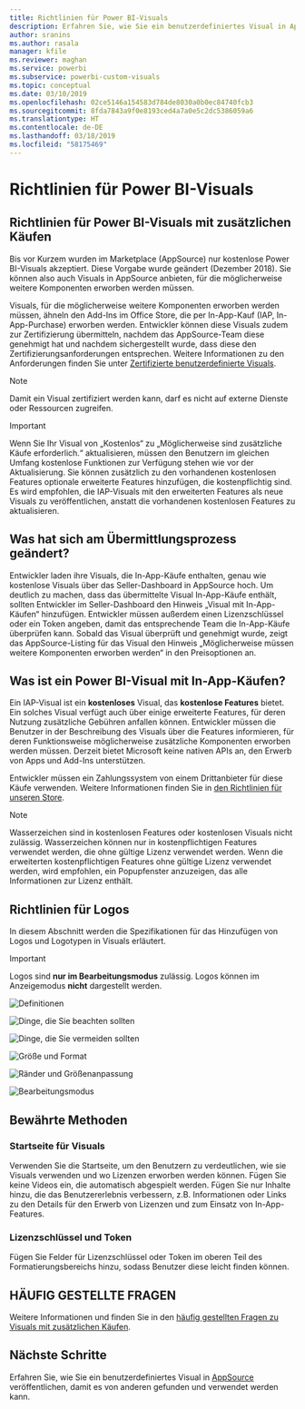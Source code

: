 ```yaml
---
title: Richtlinien für Power BI-Visuals
description: Erfahren Sie, wie Sie ein benutzerdefiniertes Visual in AppSource veröffentlichen, damit es von anderen gefunden und erworben werden kann.
author: sranins
ms.author: rasala
manager: kfile
ms.reviewer: maghan
ms.service: powerbi
ms.subservice: powerbi-custom-visuals
ms.topic: conceptual
ms.date: 03/10/2019
ms.openlocfilehash: 02ce5146a154583d784de8030a0b0ec84740fcb3
ms.sourcegitcommit: 8fda7843a9f0e8193ced4a7a0e5c2dc5386059a6
ms.translationtype: HT
ms.contentlocale: de-DE
ms.lasthandoff: 03/18/2019
ms.locfileid: "58175469"
---
```

# <a name="guidelines-for-power-bi-visuals"></a>Richtlinien für Power BI-Visuals

## <a name="guidelines-for-power-bi-visuals-with-additional-purchases"></a>Richtlinien für Power BI-Visuals mit zusätzlichen Käufen

Bis vor Kurzem wurden im Marketplace (AppSource) nur kostenlose Power BI-Visuals akzeptiert. Diese Vorgabe wurde geändert (Dezember 2018). Sie können also auch Visuals in AppSource anbieten, für die möglicherweise weitere Komponenten erworben werden müssen. 

Visuals, für die möglicherweise weitere Komponenten erworben werden müssen, ähneln den Add-Ins im Office Store, die per In-App-Kauf (IAP, In-App-Purchase) erworben werden. Entwickler können diese Visuals zudem zur Zertifizierung übermitteln, nachdem das AppSource-Team diese genehmigt hat und nachdem sichergestellt wurde, dass diese den Zertifizierungsanforderungen entsprechen. Weitere Informationen zu den Anforderungen finden Sie unter [Zertifizierte benutzerdefinierte Visuals](../power-bi-custom-visuals-certified.md).

> [!NOTE]
> Damit ein Visual zertifiziert werden kann, darf es nicht auf externe Dienste oder Ressourcen zugreifen.

>[!IMPORTANT]  
> Wenn Sie Ihr Visual von „Kostenlos“ zu „Möglicherweise sind zusätzliche Käufe erforderlich.“ aktualisieren, müssen den Benutzern im gleichen Umfang kostenlose Funktionen zur Verfügung stehen wie vor der Aktualisierung. Sie können zusätzlich zu den vorhandenen kostenlosen Features optionale erweiterte Features hinzufügen, die kostenpflichtig sind. Es wird empfohlen, die IAP-Visuals mit den erweiterten Features als neue Visuals zu veröffentlichen, anstatt die vorhandenen kostenlosen Features zu aktualisieren.


## <a name="what-changed-in-the-submission-process"></a>Was hat sich am Übermittlungsprozess geändert?

Entwickler laden ihre Visuals, die In-App-Käufe enthalten, genau wie kostenlose Visuals über das Seller-Dashboard in AppSource hoch. Um deutlich zu machen, dass das übermittelte Visual In-App-Käufe enthält, sollten Entwickler im Seller-Dashboard den Hinweis „Visual mit In-App-Käufen“ hinzufügen. Entwickler müssen außerdem einen Lizenzschlüssel oder ein Token angeben, damit das entsprechende Team die In-App-Käufe überprüfen kann. Sobald das Visual überprüft und genehmigt wurde, zeigt das AppSource-Listing für das Visual den Hinweis „Möglicherweise müssen weitere Komponenten erworben werden“ in den Preisoptionen an.

## <a name="what-is-a-power-bi-visual-with-iap-features"></a>Was ist ein Power BI-Visual mit In-App-Käufen?

Ein IAP-Visual ist ein **kostenloses** Visual, das **kostenlose Features** bietet. Ein solches Visual verfügt auch über einige erweiterte Features, für deren Nutzung zusätzliche Gebühren anfallen können. Entwickler müssen die Benutzer in der Beschreibung des Visuals über die Features informieren, für deren Funktionsweise möglicherweise zusätzliche Komponenten erworben werden müssen. Derzeit bietet Microsoft keine nativen APIs an, den Erwerb von Apps und Add-Ins unterstützen.

Entwickler müssen ein Zahlungssystem von einem Drittanbieter für diese Käufe verwenden. Weitere Informationen finden Sie in [den Richtlinien für unseren Store](https://docs.microsoft.com/office/dev/store/validation-policies#2-apps-or-add-ins-can-display-certain-ads).

> [!NOTE]
> Wasserzeichen sind in kostenlosen Features oder kostenlosen Visuals nicht zulässig. Wasserzeichen können nur in kostenpflichtigen Features verwendet werden, die ohne gültige Lizenz verwendet werden. Wenn die erweiterten kostenpflichtigen Features ohne gültige Lizenz verwendet werden, wird empfohlen, ein Popupfenster anzuzeigen, das alle Informationen zur Lizenz enthält.  

## <a name="logo-guidelines"></a>Richtlinien für Logos

In diesem Abschnitt werden die Spezifikationen für das Hinzufügen von Logos und Logotypen in Visuals erläutert.

> [!IMPORTANT]
> Logos sind **nur im Bearbeitungsmodus** zulässig. Logos können im Anzeigemodus **nicht** dargestellt werden.

![Definitionen](media/office-store-in-app-purchase-visual-guidelines/definitions.png)

![Dinge, die Sie beachten sollten](media/office-store-in-app-purchase-visual-guidelines/things-to-keep-in-mind.png)

![Dinge, die Sie vermeiden sollten](media/office-store-in-app-purchase-visual-guidelines/things-to-avoid.png)

![Größe und Format](media/office-store-in-app-purchase-visual-guidelines/size-and-format.png)

![Ränder und Größenanpassung](media/office-store-in-app-purchase-visual-guidelines/margins-and-sizes.png)

![Bearbeitungsmodus](media/office-store-in-app-purchase-visual-guidelines/logos-in-edit-mode.png)

## <a name="best-practices"></a>Bewährte Methoden

### <a name="visual-landing-page"></a>Startseite für Visuals

Verwenden Sie die Startseite, um den Benutzern zu verdeutlichen, wie sie Visuals verwenden und wo Lizenzen erworben werden können. Fügen Sie keine Videos ein, die automatisch abgespielt werden. Fügen Sie nur Inhalte hinzu, die das Benutzererlebnis verbessern, z.B. Informationen oder Links zu den Details für den Erwerb von Lizenzen und zum Einsatz von In-App-Features.

### <a name="license-key-and-token"></a>Lizenzschlüssel und Token

Fügen Sie Felder für Lizenzschlüssel oder Token im oberen Teil des Formatierungsbereichs hinzu, sodass Benutzer diese leicht finden können.

## <a name="faq"></a>HÄUFIG GESTELLTE FRAGEN

Weitere Informationen und finden Sie in den [häufig gestellten Fragen zu Visuals mit zusätzlichen Käufen](https://docs.microsoft.com/power-bi/power-bi-custom-visuals-faq#visuals-with-additional-purchases).

## <a name="next-steps"></a>Nächste Schritte

Erfahren Sie, wie Sie ein benutzerdefiniertes Visual in [AppSource](office-store.md) veröffentlichen, damit es von anderen gefunden und verwendet werden kann.
